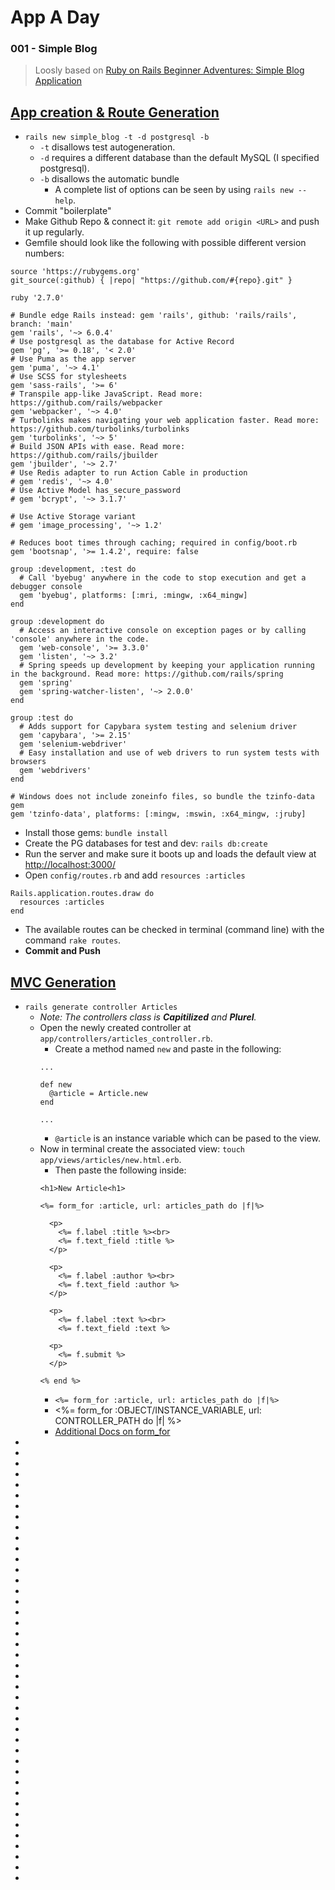 # App A Day
### 001 - Simple Blog
> Loosly based on [Ruby on Rails Beginner Adventures: Simple Blog Application](https://1sherlynn.medium.com/ruby-on-rails-beginner-adventures-simple-blog-application-6dffd6dcb11a)

## [App creation & Route Generation](#app-creation-route-generation)
* `rails new simple_blog -t -d postgresql -b`
    * `-t` disallows test autogeneration.
    * `-d` requires a different database than the default MySQL (I specified postgresql).
    * `-b` disallows the automatic bundle
      * A complete list of options can be seen by using `rails new --help`.
* Commit "boilerplate"
* Make Github Repo & connect it: `git remote add origin <URL>` and push it up regularly.
* Gemfile should look like the following with possible different version numbers:
```
source 'https://rubygems.org'
git_source(:github) { |repo| "https://github.com/#{repo}.git" }

ruby '2.7.0'

# Bundle edge Rails instead: gem 'rails', github: 'rails/rails', branch: 'main'
gem 'rails', '~> 6.0.4'
# Use postgresql as the database for Active Record
gem 'pg', '>= 0.18', '< 2.0'
# Use Puma as the app server
gem 'puma', '~> 4.1'
# Use SCSS for stylesheets
gem 'sass-rails', '>= 6'
# Transpile app-like JavaScript. Read more: https://github.com/rails/webpacker
gem 'webpacker', '~> 4.0'
# Turbolinks makes navigating your web application faster. Read more: https://github.com/turbolinks/turbolinks
gem 'turbolinks', '~> 5'
# Build JSON APIs with ease. Read more: https://github.com/rails/jbuilder
gem 'jbuilder', '~> 2.7'
# Use Redis adapter to run Action Cable in production
# gem 'redis', '~> 4.0'
# Use Active Model has_secure_password
# gem 'bcrypt', '~> 3.1.7'

# Use Active Storage variant
# gem 'image_processing', '~> 1.2'

# Reduces boot times through caching; required in config/boot.rb
gem 'bootsnap', '>= 1.4.2', require: false

group :development, :test do
  # Call 'byebug' anywhere in the code to stop execution and get a debugger console
  gem 'byebug', platforms: [:mri, :mingw, :x64_mingw]
end

group :development do
  # Access an interactive console on exception pages or by calling 'console' anywhere in the code.
  gem 'web-console', '>= 3.3.0'
  gem 'listen', '~> 3.2'
  # Spring speeds up development by keeping your application running in the background. Read more: https://github.com/rails/spring
  gem 'spring'
  gem 'spring-watcher-listen', '~> 2.0.0'
end

group :test do
  # Adds support for Capybara system testing and selenium driver
  gem 'capybara', '>= 2.15'
  gem 'selenium-webdriver'
  # Easy installation and use of web drivers to run system tests with browsers
  gem 'webdrivers'
end

# Windows does not include zoneinfo files, so bundle the tzinfo-data gem
gem 'tzinfo-data', platforms: [:mingw, :mswin, :x64_mingw, :jruby]
```
* Install those gems: `bundle install`
* Create the PG databases for test and dev: `rails db:create`
* Run the server and make sure it boots up and loads the default view at [http://localhost:3000/](http://localhost:3000/)
* Open `config/routes.rb` and add `resources :articles`
```
Rails.application.routes.draw do
  resources :articles
end
```
* The available routes can be checked in terminal (command line) with the command `rake routes`.
* **Commit and Push**

## [MVC Generation](#mvc-generation)
* `rails generate controller Articles`
  * *Note: The controllers class is **Capitilized** and **Plurel**.*
  * Open the newly created controller at `app/controllers/articles_controller.rb`.
    * Create a method named `new` and paste in the following:
    ```
    ...

    def new
      @article = Article.new
    end

    ...
    ```
    * `@article` is an instance variable which can be pased to the view.
  * Now in terminal create the associated view: `touch app/views/articles/new.html.erb`. 
    * Then paste the following inside:
    ```
    <h1>New Article<h1>

    <%= form_for :article, url: articles_path do |f|%>

      <p>
        <%= f.label :title %><br>
        <%= f.text_field :title %>
      </p>

      <p>
        <%= f.label :author %><br>
        <%= f.text_field :author %>
      </p>

      <p>
        <%= f.label :text %><br>
        <%= f.text_field :text %>

      <p>
        <%= f.submit %>
      </p>

    <% end %>
    ```
    * `<%= form_for :article, url: articles_path do |f|%>`
    * <%= form_for :OBJECT/INSTANCE_VARIABLE, url: CONTROLLER_PATH do |f| %>
    * [Additional Docs on form_for](https://guides.rubyonrails.org/v5.2/form_helpers.html#binding-a-form-to-an-object)
* 
* 
* 
* 
* 
* 
* 
* 
* 
* 
* 
* 
* 
* 
* 
* 
* 
* 
* 
* 
* 
* 
* 
* 
* 
* 
* 
* 
* 
* 
* 
* 
* 
* 
* 
* 
* 
* 
* 
* 
* 
* 
